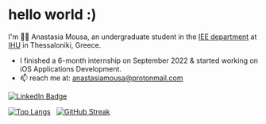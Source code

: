 <h1>
  hello world :)
</h1>

I'm 👩‍💻 Anastasia Mousa, an undergraduate student in the [IEE department](https://www.iee.ihu.gr/en/) at [IHU](https://www.ihu.gr/) in Thessaloniki, Greece.

- I finished a 6-month internship on September 2022 & started working on iOS Applications Development.
- 📫 reach me at: anastasiamousa@protonmail.com
<div id="badges">
  <a href="https://www.linkedin.com/in/anastasia-mousa">
    <img src="https://img.shields.io/badge/LinkedIn-blue?style=for-the-badge&logo=linkedin&logoColor=white" alt="LinkedIn Badge"/>
  </a>
 <br>
  
[![Top Langs](https://github-readme-stats.vercel.app/api/top-langs/?username=anastasiamousa&layout=compact)](https://github.com/anastasiamousa/github-readme-stats) &nbsp;
[![GitHub Streak](http://github-readme-streak-stats.herokuapp.com?user=anastasiamousa&theme=dark&background=000000)](https://git.io/streak-stats)

<!--
**anastasiamousa/anastasiamousa** is a ✨ _special_ ✨ repository because its `README.md` (this file) appears on your GitHub profile.
![Ana's GitHub stats](https://github-readme-stats.vercel.app/api?username=anastasiamousa&show_icons=true&theme=tokyonight)

Here are some ideas to get you started:

- 🔭 I’m currently working on ...
- 🌱 I’m currently learning ...
- 👯 I’m looking to collaborate on ...
- 🤔 I’m looking for help with ...
- 💬 Ask me about ...
- 📫 How to reach me: ...
- 😄 Pronouns: ...
- ⚡ Fun fact: ...
-->
